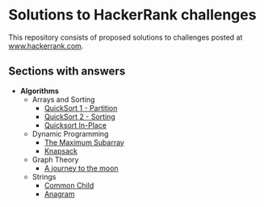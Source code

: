 # Solutions to HackerRank challenges

This repository consists of proposed solutions to challenges posted at www.hackerrank.com.

## Sections with answers

* **Algorithms**
  * Arrays and Sorting
    * [QuickSort 1 - Partition](https://github.com/w1nston/HackerRank/blob/master/Algorithms/ArraysAndSorting/QuickSort1-Partition/Solution.java)
	* [QuickSort 2 - Sorting](https://github.com/w1nston/HackerRank/blob/master/Algorithms/ArraysAndSorting/QuickSort2-Sorting/Solution.java)
    * [Quicksort In-Place](https://github.com/w1nston/HackerRank/blob/master/Algorithms/ArraysAndSorting/Quicksort_In-Place/Solution.java)
  * Dynamic Programming
    * [The Maximum Subarray](https://github.com/w1nston/HackerRank/blob/master/Algorithms/DynamicProgramming/TheMaximumSubarray/Solution.java)
    * [Knapsack](https://github.com/w1nston/HackerRank/blob/master/Algorithms/DynamicProgramming/Knapsack/Solution.java)
  * Graph Theory
    * [A journey to the moon](https://github.com/w1nston/HackerRank/blob/master/Algorithms/GraphTheory/JourneyToTheMoon/Solution.java)
  * Strings
    * [Common Child](https://github.com/w1nston/HackerRank/blob/master/Algorithms/Strings/CommonChild/Solution.java)
    * [Anagram](https://github.com/w1nston/HackerRank/blob/master/Algorithms/Strings/Anagram/Solution.java)
